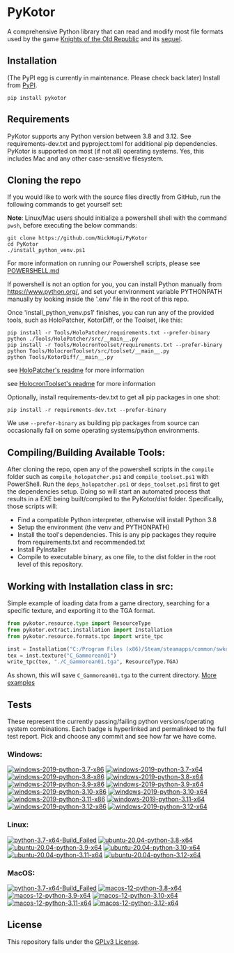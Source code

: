 
PyKotor
=======
A comprehensive Python library that can read and modify most file formats used by the game [Knights of the Old Republic](https://en.wikipedia.org/wiki/Star_Wars:_Knights_of_the_Old_Republic_(video_game)) and its [sequel](https://en.wikipedia.org/wiki/Star_Wars_Knights_of_the_Old_Republic_II:_The_Sith_Lords).

## Installation
(The PyPI egg is currently in maintenance. Please check back later) Install from [PyPI](https://pypi.org/project/PyKotor/).
```commandline
pip install pykotor
```

## Requirements
PyKotor supports any Python version between 3.8 and 3.12. See requirements-dev.txt and pyproject.toml for additional pip dependencies.
PyKotor is supported on most (if not all) operating systems. Yes, this includes Mac and any other case-sensitive filesystem.

## Cloning the repo
If you would like to work with the source files directly from GitHub, run the following commands to get yourself set:

**Note**: Linux/Mac users should initialize a powershell shell with the command `pwsh`, before executing the below commands:

```commandline
git clone https://github.com/NickHugi/PyKotor
cd PyKotor
./install_python_venv.ps1
```
For more information on running our Powershell scripts, please see [POWERSHELL.md](https://github.com/NickHugi/PyKotor/blob/master/POWERSHELL.md)

If powershell is not an option for you, you can install Python manually from https://www.python.org/, and set your environment variable PYTHONPATH manually by looking inside the '.env' file in the root of this repo.


Once 'install_python_venv.ps1' finishes, you can run any of the provided tools, such as HoloPatcher, KotorDiff, or the Toolset, like this:
```commandline
pip install -r Tools/HoloPatcher/requirements.txt --prefer-binary
python ./Tools/HoloPatcher/src/__main__.py
pip install -r Tools/HolocronToolset/requirements.txt --prefer-binary
python Tools/HolocronToolset/src/toolset/__main__.py
python Tools/KotorDiff/__main__.py
```

see [HoloPatcher's readme](https://github.com/NickHugi/PyKotor/tree/master/Tools/HoloPatcher#readme) for more information

see [HolocronToolset's readme](https://github.com/NickHugi/PyKotor/tree/master/Tools/HolocronToolset#readme) for more information

Optionally, install requirements-dev.txt to get all pip packages in one shot:
```commandline
pip install -r requirements-dev.txt --prefer-binary
```
We use `--prefer-binary` as building pip packages from source can occasionally fail on some operating systems/python environments.

## Compiling/Building Available Tools:
After cloning the repo, open any of the powershell scripts in the `compile` folder such as `compile_holopatcher.ps1` and `compile_toolset.ps1` with PowerShell. Run the `deps_holopatcher.ps1` or `deps_toolset.ps1` first to get the dependencies setup. Doing so will start an automated process that results in a EXE being built/compiled to the PyKotor/dist folder. Specifically, those scripts will:
- Find a compatible Python interpreter, otherwise will install Python 3.8
- Setup the environment (the venv and PYTHONPATH)
- Install the tool's dependencies. This is any pip packages they require from requirements.txt and recommended.txt
- Install PyInstaller
- Compile to executable binary, as one file, to the dist folder in the root level of this repository.


## Working with Installation class in src:
Simple example of loading data from a game directory, searching for a specific texture, and exporting it to the TGA format.
```python
from pykotor.resource.type import ResourceType
from pykotor.extract.installation import Installation
from pykotor.resource.formats.tpc import write_tpc

inst = Installation("C:/Program Files (x86)/Steam/steamapps/common/swkotor")
tex = inst.texture("C_Gammorean01")
write_tpc(tex, "./C_Gammorean01.tga", ResourceType.TGA)
```
As shown, this will save `C_Gammorean01.tga` to the current directory.
[More examples](https://github.com/NickHugi/PyKotor/blob/master/Libraries/PyKotor/docs/installation.md)

## Tests

These represent the currently passing/failing python versions/operating system combinations. Each badge is hyperlinked and permalinked to the full test report. Pick and choose any commit and see how far we have come.

### Windows:

<!-- WINDOWS-BADGES-START -->
[![windows-2019-python-3.7-x86](https://img.shields.io/badge/build-python--3.7--x86_Passing_637-brightgreen?style=plastic&logo=simple-icons&logoColor=%23FF5e34&label=7&labelColor=%23c71818&color=%232f991a)](https://htmlpreview.github.io/?https://github.com/NickHugi/PyKotor/blob/d9aad9e7139cd98147574f7f0dda9380280ef60f/tests/results/37f9c2b091829f0800f3b2f7b26b3b79b48f78f8/pytest_report_windows-2019_python_3.7_x86/pytest_report.html)
[![windows-2019-python-3.7-x64](https://img.shields.io/badge/build-python--3.7--x64_Passing_637-brightgreen?style=plastic&logo=simple-icons&logoColor=%23FF5e34&label=7&labelColor=%23c71818&color=%232f991a)](https://htmlpreview.github.io/?https://github.com/NickHugi/PyKotor/blob/d9aad9e7139cd98147574f7f0dda9380280ef60f/tests/results/37f9c2b091829f0800f3b2f7b26b3b79b48f78f8/pytest_report_windows-2019_python_3.7_x64/pytest_report.html)
[![windows-2019-python-3.8-x86](https://img.shields.io/badge/build-python--3.8--x86_Passing_634-brightgreen?style=plastic&logo=simple-icons&logoColor=%23FF5e34&label=10&labelColor=%23c71818&color=%232f991a)](https://htmlpreview.github.io/?https://github.com/NickHugi/PyKotor/blob/d9aad9e7139cd98147574f7f0dda9380280ef60f/tests/results/37f9c2b091829f0800f3b2f7b26b3b79b48f78f8/pytest_report_windows-2019_python_3.8_x86/pytest_report.html)
[![windows-2019-python-3.8-x64](https://img.shields.io/badge/build-python--3.8--x64_Passing_634-brightgreen?style=plastic&logo=simple-icons&logoColor=%23FF5e34&label=10&labelColor=%23c71818&color=%232f991a)](https://htmlpreview.github.io/?https://github.com/NickHugi/PyKotor/blob/d9aad9e7139cd98147574f7f0dda9380280ef60f/tests/results/37f9c2b091829f0800f3b2f7b26b3b79b48f78f8/pytest_report_windows-2019_python_3.8_x64/pytest_report.html)
[![windows-2019-python-3.9-x86](https://img.shields.io/badge/build-python--3.9--x86_Passing_634-brightgreen?style=plastic&logo=simple-icons&logoColor=%23FF5e34&label=10&labelColor=%23c71818&color=%232f991a)](https://htmlpreview.github.io/?https://github.com/NickHugi/PyKotor/blob/d9aad9e7139cd98147574f7f0dda9380280ef60f/tests/results/37f9c2b091829f0800f3b2f7b26b3b79b48f78f8/pytest_report_windows-2019_python_3.9_x86/pytest_report.html)
[![windows-2019-python-3.9-x64](https://img.shields.io/badge/build-python--3.9--x64_Passing_634-brightgreen?style=plastic&logo=simple-icons&logoColor=%23FF5e34&label=10&labelColor=%23c71818&color=%232f991a)](https://htmlpreview.github.io/?https://github.com/NickHugi/PyKotor/blob/d9aad9e7139cd98147574f7f0dda9380280ef60f/tests/results/37f9c2b091829f0800f3b2f7b26b3b79b48f78f8/pytest_report_windows-2019_python_3.9_x64/pytest_report.html)
[![windows-2019-python-3.10-x86](https://img.shields.io/badge/build-python--3.10--x86_Passing_634-brightgreen?style=plastic&logo=simple-icons&logoColor=%23FF5e34&label=10&labelColor=%23c71818&color=%232f991a)](https://htmlpreview.github.io/?https://github.com/NickHugi/PyKotor/blob/d9aad9e7139cd98147574f7f0dda9380280ef60f/tests/results/37f9c2b091829f0800f3b2f7b26b3b79b48f78f8/pytest_report_windows-2019_python_3.10_x86/pytest_report.html)
[![windows-2019-python-3.10-x64](https://img.shields.io/badge/build-python--3.10--x64_Passing_634-brightgreen?style=plastic&logo=simple-icons&logoColor=%23FF5e34&label=10&labelColor=%23c71818&color=%232f991a)](https://htmlpreview.github.io/?https://github.com/NickHugi/PyKotor/blob/d9aad9e7139cd98147574f7f0dda9380280ef60f/tests/results/37f9c2b091829f0800f3b2f7b26b3b79b48f78f8/pytest_report_windows-2019_python_3.10_x64/pytest_report.html)
[![windows-2019-python-3.11-x86](https://img.shields.io/badge/build-python--3.11--x86_Passing_633-brightgreen?style=plastic&logo=simple-icons&logoColor=%23FF5e34&label=11&labelColor=%23c71818&color=%232f991a)](https://htmlpreview.github.io/?https://github.com/NickHugi/PyKotor/blob/d9aad9e7139cd98147574f7f0dda9380280ef60f/tests/results/37f9c2b091829f0800f3b2f7b26b3b79b48f78f8/pytest_report_windows-2019_python_3.11_x86/pytest_report.html)
[![windows-2019-python-3.11-x64](https://img.shields.io/badge/build-python--3.11--x64_Passing_633-brightgreen?style=plastic&logo=simple-icons&logoColor=%23FF5e34&label=11&labelColor=%23c71818&color=%232f991a)](https://htmlpreview.github.io/?https://github.com/NickHugi/PyKotor/blob/d9aad9e7139cd98147574f7f0dda9380280ef60f/tests/results/37f9c2b091829f0800f3b2f7b26b3b79b48f78f8/pytest_report_windows-2019_python_3.11_x64/pytest_report.html)
[![windows-2019-python-3.12-x86](https://img.shields.io/badge/build-python--3.12--x86_Passing_633-brightgreen?style=plastic&logo=simple-icons&logoColor=%23FF5e34&label=11&labelColor=%23c71818&color=%232f991a)](https://htmlpreview.github.io/?https://github.com/NickHugi/PyKotor/blob/d9aad9e7139cd98147574f7f0dda9380280ef60f/tests/results/37f9c2b091829f0800f3b2f7b26b3b79b48f78f8/pytest_report_windows-2019_python_3.12_x86/pytest_report.html)
[![windows-2019-python-3.12-x64](https://img.shields.io/badge/build-python--3.12--x64_Passing_633-brightgreen?style=plastic&logo=simple-icons&logoColor=%23FF5e34&label=11&labelColor=%23c71818&color=%232f991a)](https://htmlpreview.github.io/?https://github.com/NickHugi/PyKotor/blob/d9aad9e7139cd98147574f7f0dda9380280ef60f/tests/results/37f9c2b091829f0800f3b2f7b26b3b79b48f78f8/pytest_report_windows-2019_python_3.12_x64/pytest_report.html)
<!-- WINDOWS-BADGES-END -->

### Linux:

<!-- LINUX-BADGES-START -->
[![python-3.7-x64-Build_Failed](https://img.shields.io/badge/python--3.7--x64_Build_Failed-lightgrey)](https://github.com/NickHugi/PyKotor/actions/runs/8657231406)
[![ubuntu-20.04-python-3.8-x64](https://img.shields.io/badge/build-python--3.8--x64_Passing_632-brightgreen?style=plastic&logo=simple-icons&logoColor=%23FF5e34&label=12&labelColor=%23c71818&color=%232f991a)](https://htmlpreview.github.io/?https://github.com/NickHugi/PyKotor/blob/d9aad9e7139cd98147574f7f0dda9380280ef60f/tests/results/37f9c2b091829f0800f3b2f7b26b3b79b48f78f8/pytest_report_ubuntu-20.04_python_3.8_x64/pytest_report.html)
[![ubuntu-20.04-python-3.9-x64](https://img.shields.io/badge/build-python--3.9--x64_Passing_632-brightgreen?style=plastic&logo=simple-icons&logoColor=%23FF5e34&label=12&labelColor=%23c71818&color=%232f991a)](https://htmlpreview.github.io/?https://github.com/NickHugi/PyKotor/blob/d9aad9e7139cd98147574f7f0dda9380280ef60f/tests/results/37f9c2b091829f0800f3b2f7b26b3b79b48f78f8/pytest_report_ubuntu-20.04_python_3.9_x64/pytest_report.html)
[![ubuntu-20.04-python-3.10-x64](https://img.shields.io/badge/build-python--3.10--x64_Passing_632-brightgreen?style=plastic&logo=simple-icons&logoColor=%23FF5e34&label=12&labelColor=%23c71818&color=%232f991a)](https://htmlpreview.github.io/?https://github.com/NickHugi/PyKotor/blob/d9aad9e7139cd98147574f7f0dda9380280ef60f/tests/results/37f9c2b091829f0800f3b2f7b26b3b79b48f78f8/pytest_report_ubuntu-20.04_python_3.10_x64/pytest_report.html)
[![ubuntu-20.04-python-3.11-x64](https://img.shields.io/badge/build-python--3.11--x64_Passing_632-brightgreen?style=plastic&logo=simple-icons&logoColor=%23FF5e34&label=12&labelColor=%23c71818&color=%232f991a)](https://htmlpreview.github.io/?https://github.com/NickHugi/PyKotor/blob/d9aad9e7139cd98147574f7f0dda9380280ef60f/tests/results/37f9c2b091829f0800f3b2f7b26b3b79b48f78f8/pytest_report_ubuntu-20.04_python_3.11_x64/pytest_report.html)
[![ubuntu-20.04-python-3.12-x64](https://img.shields.io/badge/build-python--3.12--x64_Passing_632-brightgreen?style=plastic&logo=simple-icons&logoColor=%23FF5e34&label=12&labelColor=%23c71818&color=%232f991a)](https://htmlpreview.github.io/?https://github.com/NickHugi/PyKotor/blob/d9aad9e7139cd98147574f7f0dda9380280ef60f/tests/results/37f9c2b091829f0800f3b2f7b26b3b79b48f78f8/pytest_report_ubuntu-20.04_python_3.12_x64/pytest_report.html)
<!-- LINUX-BADGES-END -->

### MacOS:

<!-- MACOS-BADGES-START -->
[![python-3.7-x64-Build_Failed](https://img.shields.io/badge/python--3.7--x64_Build_Failed-lightgrey)](https://github.com/NickHugi/PyKotor/actions/runs/8657231406)
[![macos-12-python-3.8-x64](https://img.shields.io/badge/build-python--3.8--x64_Passing_631-brightgreen?style=plastic&logo=simple-icons&logoColor=%23FF5e34&label=13&labelColor=%23c71818&color=%232f991a)](https://htmlpreview.github.io/?https://github.com/NickHugi/PyKotor/blob/d9aad9e7139cd98147574f7f0dda9380280ef60f/tests/results/37f9c2b091829f0800f3b2f7b26b3b79b48f78f8/pytest_report_macos-12_python_3.8_x64/pytest_report.html)
[![macos-12-python-3.9-x64](https://img.shields.io/badge/build-python--3.9--x64_Passing_631-brightgreen?style=plastic&logo=simple-icons&logoColor=%23FF5e34&label=13&labelColor=%23c71818&color=%232f991a)](https://htmlpreview.github.io/?https://github.com/NickHugi/PyKotor/blob/d9aad9e7139cd98147574f7f0dda9380280ef60f/tests/results/37f9c2b091829f0800f3b2f7b26b3b79b48f78f8/pytest_report_macos-12_python_3.9_x64/pytest_report.html)
[![macos-12-python-3.10-x64](https://img.shields.io/badge/build-python--3.10--x64_Passing_631-brightgreen?style=plastic&logo=simple-icons&logoColor=%23FF5e34&label=13&labelColor=%23c71818&color=%232f991a)](https://htmlpreview.github.io/?https://github.com/NickHugi/PyKotor/blob/d9aad9e7139cd98147574f7f0dda9380280ef60f/tests/results/37f9c2b091829f0800f3b2f7b26b3b79b48f78f8/pytest_report_macos-12_python_3.10_x64/pytest_report.html)
[![macos-12-python-3.11-x64](https://img.shields.io/badge/build-python--3.11--x64_Passing_631-brightgreen?style=plastic&logo=simple-icons&logoColor=%23FF5e34&label=13&labelColor=%23c71818&color=%232f991a)](https://htmlpreview.github.io/?https://github.com/NickHugi/PyKotor/blob/d9aad9e7139cd98147574f7f0dda9380280ef60f/tests/results/37f9c2b091829f0800f3b2f7b26b3b79b48f78f8/pytest_report_macos-12_python_3.11_x64/pytest_report.html)
[![macos-12-python-3.12-x64](https://img.shields.io/badge/build-python--3.12--x64_Passing_631-brightgreen?style=plastic&logo=simple-icons&logoColor=%23FF5e34&label=13&labelColor=%23c71818&color=%232f991a)](https://htmlpreview.github.io/?https://github.com/NickHugi/PyKotor/blob/d9aad9e7139cd98147574f7f0dda9380280ef60f/tests/results/37f9c2b091829f0800f3b2f7b26b3b79b48f78f8/pytest_report_macos-12_python_3.12_x64/pytest_report.html)
<!-- MACOS-BADGES-END -->

## License
This repository falls under the [GPLv3 License](https://github.com/NickHugi/PyKotor/blob/master/LICENSE).











